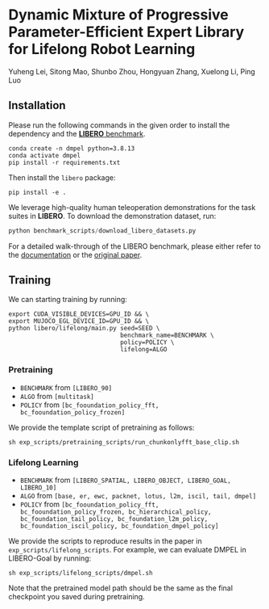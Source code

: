 # Dynamic Mixture of Progressive Parameter-Efficient Expert Library for Lifelong Robot Learning

Yuheng Lei, Sitong Mao, Shunbo Zhou, Hongyuan Zhang, Xuelong Li, Ping Luo

## Installation
Please run the following commands in the given order to install the dependency and the [**LIBERO** benchmark](https://libero-project.github.io).
```
conda create -n dmpel python=3.8.13
conda activate dmpel
pip install -r requirements.txt
```

Then install the `libero` package:
```
pip install -e .
```

We leverage high-quality human teleoperation demonstrations for the task suites in **LIBERO**. To download the demonstration dataset, run:
```python
python benchmark_scripts/download_libero_datasets.py
```

For a detailed walk-through of the LIBERO benchmark, please either refer to the [documentation](https://libero-project.github.io/LIBERO/) or the [original paper](https://arxiv.org/abs/2306.03310).

## Training

We can starting training by running:
```shell
export CUDA_VISIBLE_DEVICES=GPU_ID && \
export MUJOCO_EGL_DEVICE_ID=GPU_ID && \
python libero/lifelong/main.py seed=SEED \
                               benchmark_name=BENCHMARK \
                               policy=POLICY \
                               lifelong=ALGO
```


### Pretraining

- `BENCHMARK` from `[LIBERO_90]`
- `ALGO` from `[multitask]`
- `POLICY` from `[bc_fooundation_policy_fft, bc_fooundation_policy_frozen]`

We provide the template script of pretraining as follows:

```
sh exp_scripts/pretraining_scripts/run_chunkonlyfft_base_clip.sh
```

### Lifelong Learning

- `BENCHMARK` from `[LIBERO_SPATIAL, LIBERO_OBJECT, LIBERO_GOAL, LIBERO_10]`
- `ALGO` from `[base, er, ewc, packnet, lotus, l2m, iscil, tail, dmpel]`
- `POLICY` from `[bc_fooundation_policy_fft, bc_fooundation_policy_frozen, bc_hierarchical_policy, bc_foundation_tail_policy, bc_foundation_l2m_policy, bc_foundation_iscil_policy, bc_foundation_dmpel_policy]`

We provide the scripts to reproduce results in the paper in `exp_scripts/lifelong_scripts`. For example, we can evaluate DMPEL in LIBERO-Goal by running:

```
sh exp_scripts/lifelong_scripts/dmpel.sh
```

Note that the pretrained model path should be the same as the final checkpoint you saved during pretraining.